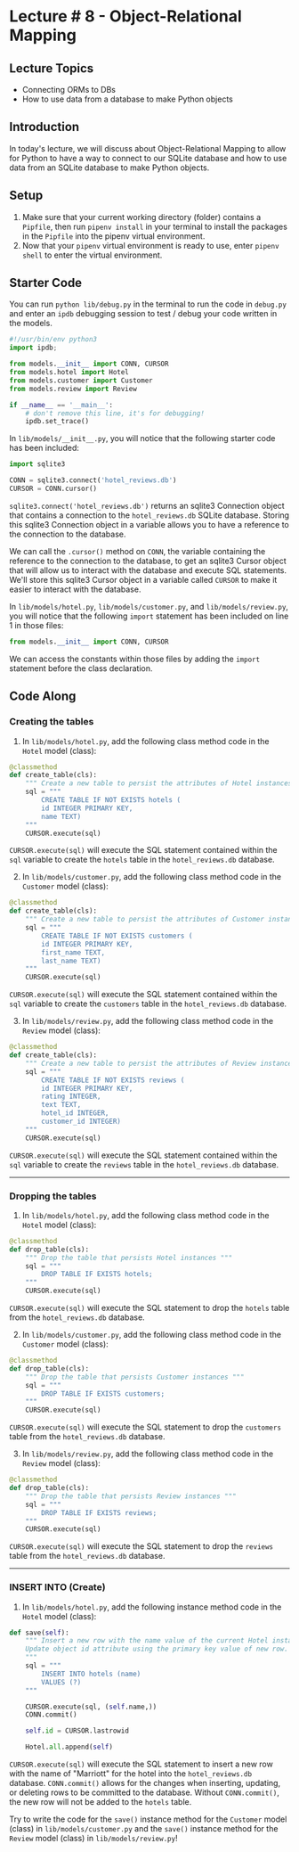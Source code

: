 # Lecture # 8 - Object-Relational Mapping

## Lecture Topics

- Connecting ORMs to DBs
- How to use data from a database to make Python objects

## Introduction

In today's lecture, we will discuss about Object-Relational Mapping to allow for Python to have a way to connect to our SQLite database and how to use data from an SQLite database to make Python objects.

## Setup

1. Make sure that your current working directory (folder) contains a `Pipfile`, then run `pipenv install` in your terminal to install the packages in the `Pipfile` into the pipenv virtual environment.
2. Now that your `pipenv` virtual environment is ready to use, enter `pipenv shell` to enter the virtual environment.

## Starter Code

You can run `python lib/debug.py` in the terminal to run the code in `debug.py` and enter an `ipdb` debugging session to test / debug your code written in the models.

```py
#!/usr/bin/env python3
import ipdb;

from models.__init__ import CONN, CURSOR
from models.hotel import Hotel
from models.customer import Customer
from models.review import Review

if __name__ == '__main__':
    # don't remove this line, it's for debugging!
    ipdb.set_trace()
```

In `lib/models/__init__.py`, you will notice that the following starter code has been included:

```py
import sqlite3

CONN = sqlite3.connect('hotel_reviews.db')
CURSOR = CONN.cursor()
```

`sqlite3.connect('hotel_reviews.db')` returns an sqlite3 Connection object that contains a connection to the `hotel_reviews.db` SQLite database. Storing this sqlite3 Connection object in a variable allows you to have a reference to the connection to the database.

We can call the `.cursor()` method on `CONN`, the variable containing the reference to the connection to the database, to get an sqlite3 Cursor object that will allow us to interact with the database and execute SQL statements. We'll store this sqlite3 Cursor object in a variable called `CURSOR` to make it easier to interact with the database.

In `lib/models/hotel.py`, `lib/models/customer.py`, and `lib/models/review.py`, you will notice that the following `import` statement has been included on line 1 in those files:

```py
from models.__init__ import CONN, CURSOR
```

We can access the constants within those files by adding the `import` statement before the class declaration.

## Code Along

### Creating the tables

1. In `lib/models/hotel.py`, add the following class method code in the `Hotel` model (class):

```py
@classmethod
def create_table(cls):
    """ Create a new table to persist the attributes of Hotel instances """
    sql = """
        CREATE TABLE IF NOT EXISTS hotels (
        id INTEGER PRIMARY KEY,
        name TEXT)
    """
    CURSOR.execute(sql)
```

`CURSOR.execute(sql)` will execute the SQL statement contained within the `sql` variable to create the `hotels` table in the `hotel_reviews.db` database.

2. In `lib/models/customer.py`, add the following class method code in the `Customer` model (class):

```py
@classmethod
def create_table(cls):
    """ Create a new table to persist the attributes of Customer instances """
    sql = """
        CREATE TABLE IF NOT EXISTS customers (
        id INTEGER PRIMARY KEY,
        first_name TEXT,
        last_name TEXT)
    """
    CURSOR.execute(sql)
```

`CURSOR.execute(sql)` will execute the SQL statement contained within the `sql` variable to create the `customers` table in the `hotel_reviews.db` database.

3. In `lib/models/review.py`, add the following class method code in the `Review` model (class):

```py
@classmethod
def create_table(cls):
    """ Create a new table to persist the attributes of Review instances """
    sql = """
        CREATE TABLE IF NOT EXISTS reviews (
        id INTEGER PRIMARY KEY,
        rating INTEGER,
        text TEXT,
        hotel_id INTEGER,
        customer_id INTEGER)
    """
    CURSOR.execute(sql)
```

`CURSOR.execute(sql)` will execute the SQL statement contained within the `sql` variable to create the `reviews` table in the `hotel_reviews.db` database.

***

### Dropping the tables

1. In `lib/models/hotel.py`, add the following class method code in the `Hotel` model (class):

```py
@classmethod
def drop_table(cls):
    """ Drop the table that persists Hotel instances """
    sql = """
        DROP TABLE IF EXISTS hotels;
    """
    CURSOR.execute(sql)
```

`CURSOR.execute(sql)` will execute the SQL statement to drop the `hotels` table from the `hotel_reviews.db` database.

2. In `lib/models/customer.py`, add the following class method code in the `Customer` model (class):

```py
@classmethod
def drop_table(cls):
    """ Drop the table that persists Customer instances """
    sql = """
        DROP TABLE IF EXISTS customers;
    """
    CURSOR.execute(sql)
```

`CURSOR.execute(sql)` will execute the SQL statement to drop the `customers` table from the `hotel_reviews.db` database.

3. In `lib/models/review.py`, add the following class method code in the `Review` model (class):

```py
@classmethod
def drop_table(cls):
    """ Drop the table that persists Review instances """
    sql = """
        DROP TABLE IF EXISTS reviews;
    """
    CURSOR.execute(sql)
```

`CURSOR.execute(sql)` will execute the SQL statement to drop the `reviews` table from the `hotel_reviews.db` database.

***

### INSERT INTO (Create)

1. In `lib/models/hotel.py`, add the following instance method code in the `Hotel` model (class):

```py
def save(self):
    """ Insert a new row with the name value of the current Hotel instance.
    Update object id attribute using the primary key value of new row.
    """
    sql = """
        INSERT INTO hotels (name)
        VALUES (?)
    """

    CURSOR.execute(sql, (self.name,))
    CONN.commit()

    self.id = CURSOR.lastrowid

    Hotel.all.append(self)
```

`CURSOR.execute(sql)` will execute the SQL statement to insert a new row with the name of "Marriott" for the hotel into the `hotel_reviews.db` database. `CONN.commit()` allows for the changes when inserting, updating, or deleting rows to be committed to the database. Without `CONN.commit()`, the new row will not be added to the `hotels` table.

Try to write the code for the `save()` instance method for the `Customer` model (class) in `lib/models/customer.py` and the `save()` instance method for the `Review` model (class) in `lib/models/review.py`!